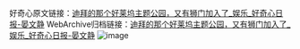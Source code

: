 好奇心原文链接：[迪拜的那个好莱坞主题公园，又有狮门加入了_娱乐_好奇心日报-晏文静](https://www.qdaily.com/articles/8035.html)
WebArchive归档链接：[迪拜的那个好莱坞主题公园，又有狮门加入了_娱乐_好奇心日报-晏文静](http://web.archive.org/web/20190623151907/https://www.qdaily.com/articles/8035.html)
![image](http://ww3.sinaimg.cn/large/007d5XDply1g3v9eo5ockj30u02dzb29)